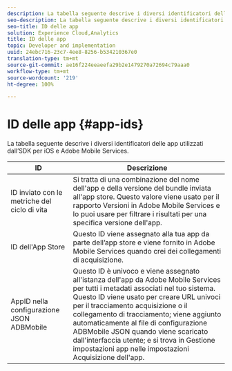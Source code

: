 ```yaml
---
description: La tabella seguente descrive i diversi identificatori delle app utilizzati dall’SDK per iOS e Adobe Mobile Services.
seo-description: La tabella seguente descrive i diversi identificatori delle app utilizzati dall’SDK per iOS e Adobe Mobile Services.
seo-title: ID delle app
solution: Experience Cloud,Analytics
title: ID delle app
topic: Developer and implementation
uuid: 24ebc716-23c7-4ee8-8256-b534210367e0
translation-type: tm+mt
source-git-commit: ae16f224eeaeefa29b2e1479270a72694c79aaa0
workflow-type: tm+mt
source-wordcount: '219'
ht-degree: 100%

---
```



# ID delle app {#app-ids}

La tabella seguente descrive i diversi identificatori delle app utilizzati dall’SDK per iOS e Adobe Mobile Services.

| ID | Descrizione |
|--- |--- |
| ID inviato con le metriche del ciclo di vita | Si tratta di una combinazione del nome dell&#39;app e della versione del bundle inviata all&#39;app store.  Questo valore viene usato per il rapporto Versioni in Adobe Mobile Services e lo puoi usare per filtrare i risultati per una specifica versione dell&#39;app. |
| ID dell&#39;App Store | Questo ID viene assegnato alla tua app da parte dell’app store e viene fornito in Adobe Mobile Services quando crei dei collegamenti di acquisizione. |
| AppID nella configurazione JSON ADBMobile | Questo ID è univoco e viene assegnato all&#39;istanza dell&#39;app da Adobe Mobile Services per tutti i metadati associati nel tuo sistema.  Questo ID viene usato per creare URL univoci per il tracciamento acquisizione o il collegamento di tracciamento; viene aggiunto automaticamente al file di configurazione ADBMobile JSON quando viene scaricato dall&#39;interfaccia utente; e si trova in Gestione impostazioni app nelle impostazioni Acquisizione dell&#39;app. |

